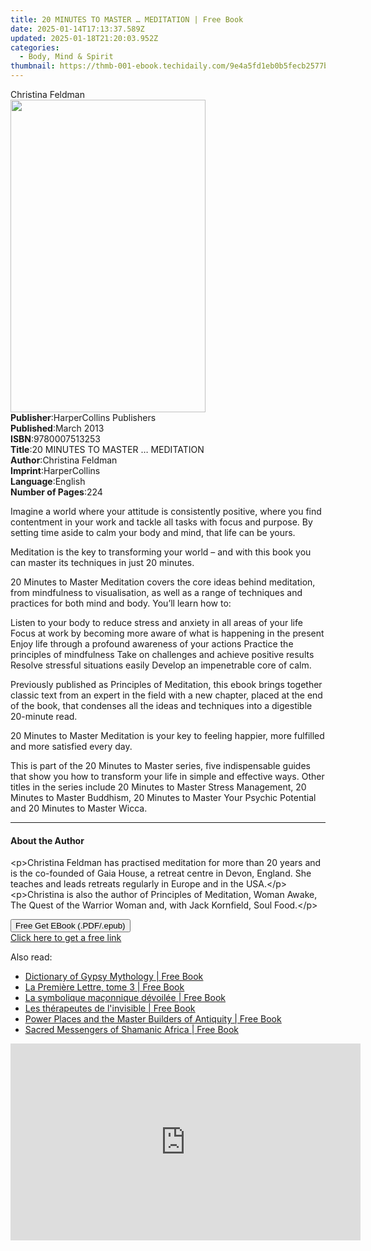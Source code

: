 ```yaml
---
title: 20 MINUTES TO MASTER … MEDITATION | Free Book
date: 2025-01-14T17:13:37.589Z
updated: 2025-01-18T21:20:03.952Z
categories:
  - Body, Mind & Spirit
thumbnail: https://thmb-001-ebook.techidaily.com/9e4a5fd1eb0b5fecb2577be13388fe49f8b6d64c41b1c4f160e8afca2629a359.jpg
---
```

<main id="book-container">
  <div class="flex flex-col">
    <div class="book-brief flex-1 py-6 px-4 sm:p-6 md:py-10 md:px-8">
      <!-- brief-->
      <div class="book-brief-main">Christina Feldman</div>
    </div>
    <div
      class="book-meta-info flex-1 grid gap-4 col-start-1 col-end-3 row-start-1 sm:mb-6 sm:grid-cols-4 lg:gap-6 lg:col-start-2 lg:row-end-6 lg:row-span-6 lg:mb-0"
    >
      <div
        class="book-meta-info-left place-content-center mt-4 p-4 text-sm leading-6 col-start-2 col-span-2 dark:text-slate-400"
      >
        <img
          class="w-full h-500 object-cover rounded-lg sm:h-255 sm:col-span-2 lg:col-span-full"
          src="https://img-001-ebook.techidaily.com/369c1246e30f9a5d4227865a0fd0dd47f2a76b5ff3e4145be4d63645eb802583.jpg"
          alt=""
          width="312"
          height="500"
        />
      </div>
      <div
        class="book-meta-info-right mt-2 col-start-1 row-start-2 col-span-3 self-center"
      >
        <!-- meta data  -->
        <div class="flex flex-col px-4 md:px-8">
          <div class="flex-1">
            <strong>Publisher</strong>:<span class="px-2"
              >HarperCollins Publishers</span
            >
          </div>
          <div class="flex-1">
            <strong>Published</strong>:<span class="px-2">March 2013</span>
          </div>
          <div class="flex-1">
            <strong>ISBN</strong>:<span class="px-2">9780007513253</span>
          </div>
          <div class="flex-1">
            <strong>Title</strong>:<span class="px-2"
              >20 MINUTES TO MASTER … MEDITATION</span
            >
          </div>
          <div class="flex-1">
            <strong>Author</strong>:<span class="px-2">Christina Feldman</span>
          </div>
          <div class="flex-1">
            <strong>Imprint</strong>:<span class="px-2">HarperCollins</span>
          </div>
          <div class="flex-1">
            <strong>Language</strong>:<span class="px-2">English</span>
          </div>
          <div class="flex-1">
            <strong>Number of Pages</strong>:<span class="px-2">224</span>
          </div>
        </div>
      </div>
    </div>
    <div class="book-description flex-1 py-6 px-4 sm:p-6 md:py-10 md:px-8">
      <div class="book-description-main">
        <div accordion-content="" id="description">
          <p>
            Imagine a world where your attitude is consistently positive, where
            you find contentment in your work and tackle all tasks with focus
            and purpose. By setting time aside to calm your body and mind, that
            life can be yours.
          </p>
          <p>
            Meditation is the key to transforming your world – and with this
            book you can master its techniques in just 20 minutes.
          </p>
          <p>
            20 Minutes to Master Meditation covers the core ideas behind
            meditation, from mindfulness to visualisation, as well as a range of
            techniques and practices for both mind and body. You’ll learn how
            to:
          </p>
          Listen to your body to reduce stress and anxiety in all areas of your
          life Focus at work by becoming more aware of what is happening in the
          present Enjoy life through a profound awareness of your actions
          Practice the principles of mindfulness Take on challenges and achieve
          positive results Resolve stressful situations easily Develop an
          impenetrable core of calm.
          <p>
            Previously published as Principles of Meditation, this ebook brings
            together classic text from an expert in the field with a new
            chapter, placed at the end of the book, that condenses all the ideas
            and techniques into a digestible 20-minute read.
          </p>
          <p>
            20 Minutes to Master Meditation is your key to feeling happier, more
            fulfilled and more satisfied every day.
          </p>
          <p>
            This is part of the 20 Minutes to Master series, five indispensable
            guides that show you how to transform your life in simple and
            effective ways. Other titles in the series include 20 Minutes to
            Master Stress Management, 20 Minutes to Master Buddhism, 20 Minutes
            to Master Your Psychic Potential and 20 Minutes to Master Wicca.
          </p>
        </div>
        <div class="accordion-fader"></div>
      </div>
    </div>
    <div class="book-excerpts flex-1 py-6 px-4 sm:p-6 md:py-10 md:px-8">
      <!-- excerpts-->
      <div class="book-excerpts-main">
        <hr />
        <h4 class="placeholder placeholder-heading">
          <span>About the Author</span>
        </h4>
        <p>
          &lt;p&gt;Christina Feldman has practised meditation for more than 20
          years and is the co-founded of Gaia House, a retreat centre in Devon,
          England. She teaches and leads retreats regularly in Europe and in the
          USA.&lt;/p&gt;&lt;p&gt;Christina is also the author of Principles of
          Meditation, Woman Awake, The Quest of the Warrior Woman and, with Jack
          Kornfield, Soul Food.&lt;/p&gt;
        </p>
      </div>
    </div>
    <div
      class="book-about-author flex-1 py-6 px-4 sm:p-6 md:py-10 md:px-8"
    ></div>
    <div class="book-free-get flex-1 py-6 px-4 sm:p-6 md:py-10 md:px-8">
      <button
        id="btn-free-get"
        class="bg-blue-500 hover:bg-blue-700 text-white font-bold py-2 px-4 rounded"
      >
        Free Get EBook (.PDF/.epub)
      </button>
      <div id="countdown-display" class="px-2 text-lg mt-2"></div>
      <a
        id="free-link"
        class="hidden bg-blue-500 hover:bg-blue-700 text-white font-bold py-2 px-4 rounded"
        href="https://www.ebooks.com/en-us/book/2204426/20-minutes-to-master-meditation/christina-feldman/"
        target="_blank"
        >Click here to get a free link</a
      >
    </div>
    <script>
      let countdownTime = 0;
      let countdownInterval = null;
      document
        .getElementById('btn-free-get')
        .addEventListener('click', startCountdown);
      function startCountdown() {
        countdownTime = new Date().getTime() + 60000 * 3;
        countdownInterval = setInterval(updateCountdown, 1000);
        document.getElementById('btn-free-get').disabled = true;
        document
          .getElementById('btn-free-get')
          .classList.add('bg-gray-500', 'cursor-not-allowed');
      }
      function updateCountdown() {
        let currentTime = new Date().getTime();
        let timeLeft = countdownTime - currentTime;
        let secondsLeft = Math.floor(timeLeft / 1000);
        document.getElementById('countdown-display').innerHTML =
          `Remaining time: ${secondsLeft} seconds.`;
        if (secondsLeft <= 0) {
          clearInterval(countdownInterval);
          document.getElementById('btn-free-get').classList.add('hidden');
          document.getElementById('free-link').classList.remove('hidden');
          document.getElementById('countdown-display').innerHTML = '';
        }
      }
    </script>
  </div>
</main>

<ins class="adsbygoogle"
      style="display:block"
      data-ad-client="ca-pub-7571918770474297"
      data-ad-slot="8358498916"
      data-ad-format="auto"
      data-full-width-responsive="true"></ins>
    

<span class="atpl-alsoreadstyle">Also read:</span>
<div><ul>
<li><a href="https://novels-ebooks.techidaily.com/95917945-9781620556689-dictionary-of-gypsy-mythology/"><u>Dictionary of Gypsy Mythology | Free Book</u></a></li>
<li><a href="https://novels-ebooks.techidaily.com/95913239-9782268097381-la-premiere-lettre-tome-3/"><u>La Première Lettre, tome 3 | Free Book</u></a></li>
<li><a href="https://novels-ebooks.techidaily.com/95916685-9782268097466-la-symbolique-maconnique-devoilee/"><u>La symbolique maçonnique dévoilée | Free Book</u></a></li>
<li><a href="https://novels-ebooks.techidaily.com/95913246-9782268097190-les-therapeutes-de-linvisible/"><u>Les thérapeutes de l'invisible | Free Book</u></a></li>
<li><a href="https://novels-ebooks.techidaily.com/95917947-9781591433149-power-places-and-the-master-builders-of-antiquity/"><u>Power Places and the Master Builders of Antiquity | Free Book</u></a></li>
<li><a href="https://novels-ebooks.techidaily.com/95917944-9781591432920-sacred-messengers-of-shamanic-africa/"><u>Sacred Messengers of Shamanic Africa | Free Book</u></a></li>
</ul></div>

<!-- affiliate ads begin -->
<iframe width="560" height="315" src="https://www.youtube.com/embed/cKRBWf1EDZo?si=CTNd4q450biit4eM" title="YouTube video player" frameborder="0" allow="accelerometer; autoplay; clipboard-write; encrypted-media; gyroscope; picture-in-picture; web-share" referrerpolicy="strict-origin-when-cross-origin" allowfullscreen></iframe>
<!-- affiliate ads end -->

